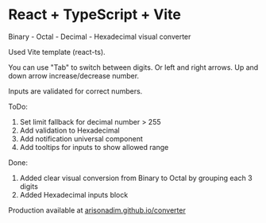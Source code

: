 # React + TypeScript + Vite

Binary - Octal - Decimal - Hexadecimal visual converter

Used Vite template (react-ts). 

You can use "Tab" to switch between digits. Or left and right arrows. 
Up and down arrow increase/decrease number.

Inputs are validated for correct numbers.

ToDo:
1. Set limit fallback for decimal number > 255
2. Add validation to Hexadecimal
3. Add notification universal component
4. Add tooltips for inputs to show allowed range

Done:
1. Added clear visual conversion from Binary to Octal by grouping each 3 digits
2. Added Hexadecimal inputs block

Production available at [arisonadim.github.io/converter](https://arisonadim.github.io/converter)